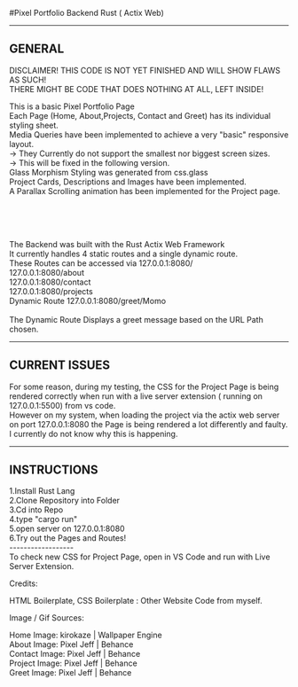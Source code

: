 #Pixel Portfolio
Backend Rust ( Actix Web) 

----------------
   GENERAL
----------------

DISCLAIMER! 
THIS CODE IS NOT YET FINISHED AND WILL SHOW FLAWS AS SUCH!<br>
THERE MIGHT BE CODE THAT DOES NOTHING AT ALL, LEFT INSIDE!<br>

This is a basic Pixel Portfolio Page <br>
Each Page (Home, About,Projects, Contact and Greet) has its individual styling sheet.<br> 
Media Queries have been implemented to achieve a very "basic" responsive layout. <br>
-> They Currently do not support the smallest nor biggest screen sizes. <br>
-> This will be fixed in the following version. <br>
Glass Morphism Styling was generated from css.glass <br>
Project Cards, Descriptions and Images have been implemented.<br>
A Parallax Scrolling animation has been implemented for the Project page. <br>

<br>
<br>
<br>  

The Backend was built with the Rust Actix Web Framework <br>
It currently handles 4 static routes and a single dynamic route. <br>
These Routes can be accessed via 127.0.0.1:8080/ <br>
                                 127.0.0.1:8080/about<br>
                                 127.0.0.1:8080/contact<br>
                                 127.0.0.1:8080/projects<br>
                  Dynamic Route  127.0.0.1:8080/greet/Momo  <br>
                  <br>
The Dynamic Route Displays a greet message based on the URL Path chosen. <br>


-----------------
  CURRENT ISSUES
-----------------

For some reason, during my testing, the CSS for the Project Page is being rendered correctly when run with a live server extension ( running on 127.0.0.1:5500) from vs code. <br>
However on my system, when loading the project via the actix web server on port 127.0.0.1:8080 the Page is being rendered a lot differently and faulty. <br>
I currently do not know why this is happening. <br>


-----------------
  INSTRUCTIONS
-----------------

1.Install Rust Lang <br>
2.Clone Repository into Folder <br>
3.Cd into Repo<br>
4.type "cargo run"<br>
5.open server on 127.0.0.1:8080<br>
6.Try out the Pages and Routes!<br>
------------------<br>
To check new CSS for Project Page, open in VS Code and run with Live Server Extension. 


Credits: <br>

HTML Boilerplate, CSS Boilerplate : Other Website Code from myself. <br>

Image / Gif Sources: <br>

Home Image: kirokaze | Wallpaper Engine <br>
About Image: Pixel Jeff | Behance <br>
Contact Image: Pixel Jeff | Behance <br>
Project Image: Pixel Jeff | Behance <br>
Greet Image: Pixel Jeff | Behance <br>

